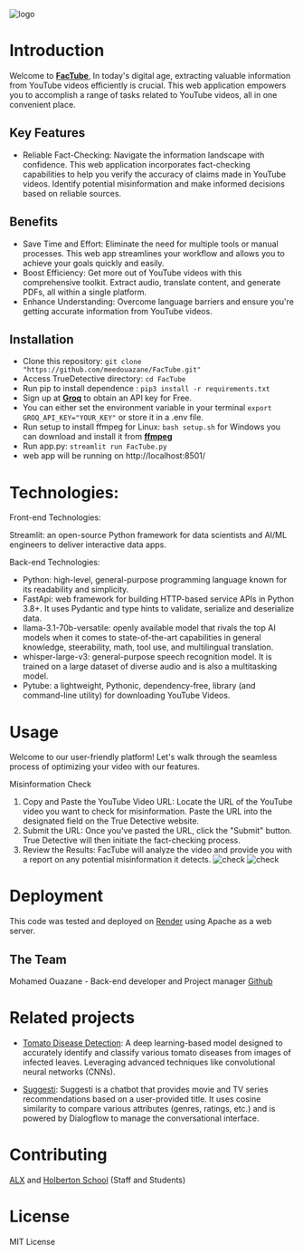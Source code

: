 
![logo](https://i.ibb.co/3S4STkq/ft-1.png)

# Introduction
Welcome to [**FacTube**](https://truedetective.com), In today's digital age, extracting valuable information from YouTube videos efficiently is crucial. This web application empowers you to accomplish a range of tasks related to YouTube videos, all in one convenient place.

## Key Features
* Reliable Fact-Checking: Navigate the information landscape with confidence. This web application incorporates fact-checking capabilities to help you verify the accuracy of claims made in YouTube videos. Identify potential misinformation and make informed decisions based on reliable sources.

## Benefits
* Save Time and Effort: Eliminate the need for multiple tools or manual processes. This web app streamlines your workflow and allows you to achieve your goals quickly and easily.
* Boost Efficiency: Get more out of YouTube videos with this comprehensive toolkit. Extract audio, translate content, and generate PDFs, all within a single platform.
* Enhance Understanding: Overcome language barriers and ensure you're getting accurate information from YouTube videos.


## Installation
* Clone this repository: `git clone "https://github.com/meedouazane/FacTube.git"`
* Access TrueDetective directory: `cd FacTube`
* Run pip to install dependence : `pip3 install -r requirements.txt`
* Sign up at [**Groq**](https://groq.com/) to obtain an API key for Free.
* You can either set the environment variable in your terminal  `export GROQ_API_KEY="YOUR_KEY"` or store it in a .env file.
* Run setup to install ffmpeg for Linux: `bash setup.sh` for Windows you can download and install it from [**ffmpeg**](https://www.ffmpeg.org/download.html) 
* Run app.py: `streamlit run FacTube.py`
* web app will be running on http://localhost:8501/

# Technologies:

Front-end Technologies:

Streamlit: an open-source Python framework for data scientists and AI/ML engineers to deliver interactive data apps.

Back-end Technologies:

* Python:  high-level, general-purpose programming language known for its readability and simplicity.  
* FastApi:  web framework for building HTTP-based service APIs in Python 3.8+. It uses Pydantic and type hints to validate, serialize and deserialize data.  
* llama-3.1-70b-versatile: openly available model that rivals the top AI models when it comes to state-of-the-art capabilities in general knowledge, steerability, math, tool use, and multilingual translation.  
* whisper-large-v3: general-purpose speech recognition model. It is trained on a large dataset of diverse audio and is also a multitasking model.  
* Pytube: a lightweight, Pythonic, dependency-free, library (and command-line utility) for downloading YouTube Videos.

# Usage
Welcome to our user-friendly platform! Let's walk through the seamless process of optimizing your video with our features.

Misinformation Check
1. Copy and Paste the YouTube Video URL: Locate the URL of the YouTube video you want to check for misinformation. Paste the URL into the designated field on the True Detective website.
2. Submit the URL: Once you've pasted the URL, click the "Submit" button. True Detective will then initiate the fact-checking process.
3. Review the Results: FacTube will analyze the video and provide you with a report on any potential misinformation it detects.
![check](https://i.ibb.co/VtWHymS/1.png)
![check](https://i.ibb.co/6F8xr2c/2.png)


# Deployment
This code was tested and deployed on [Render](https://dashboard.render.com/) using Apache as a web server.

## The Team
Mohamed Ouazane - Back-end developer and Project manager [Github](https://github.com/meedouazane)  

# Related projects

* [Tomato Disease Detection](https://github.com/meedouazane/Tomato_Disease_Detection): A deep learning-based model designed to accurately identify and classify various tomato diseases from images of infected leaves. Leveraging advanced techniques like convolutional neural networks (CNNs).

* [Suggesti](https://github.com/meedouazane/Suggesti): Suggesti is a chatbot that provides movie and TV series recommendations based on a user-provided title. It uses cosine similarity to compare various attributes (genres, ratings, etc.) and is powered by Dialogflow to manage the conversational interface.

# Contributing
[ALX](https://intranet.alxswe.com/) and [Holberton School](https://www.holbertonschool.com/) (Staff and Students)

# License

MIT License
